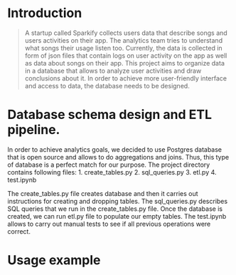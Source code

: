 

# Introduction
> A startup called Sparkify collects users data that describe songs and users activities on their app. The analytics team tries to
> understand what songs their usage listen too. Currently, the data is collected in form of json files that 
> contain logs on user activity on the app as well as data about songs on their app. This project aims to organize data in a database that allows to
> analyze user activities and draw conclusions about it. In order to achieve more user-friendly interface and access to data,
> the database needs to be designed.


# Database schema design and ETL pipeline.
In order to achieve analytics goals, we decided to use Postgres database that is open source and allows 
to do aggregations and joins. Thus, this type of database is a perfect match for our purpose. The project directory contains 
following files:
    1. create_tables.py
    2. sql_queries.py
    3. etl.py
    4. test.ipynb

The create_tables.py file creates database and then it carries out instructions for creating and dropping tables. The sql_queries.py describes
SQL queries that we run in the create_tables.py file. Once the database is created, we can run etl.py file to populate our empty
tables. The test.ipynb allows to carry out manual tests to see if all previous operations were correct.




# Usage example
